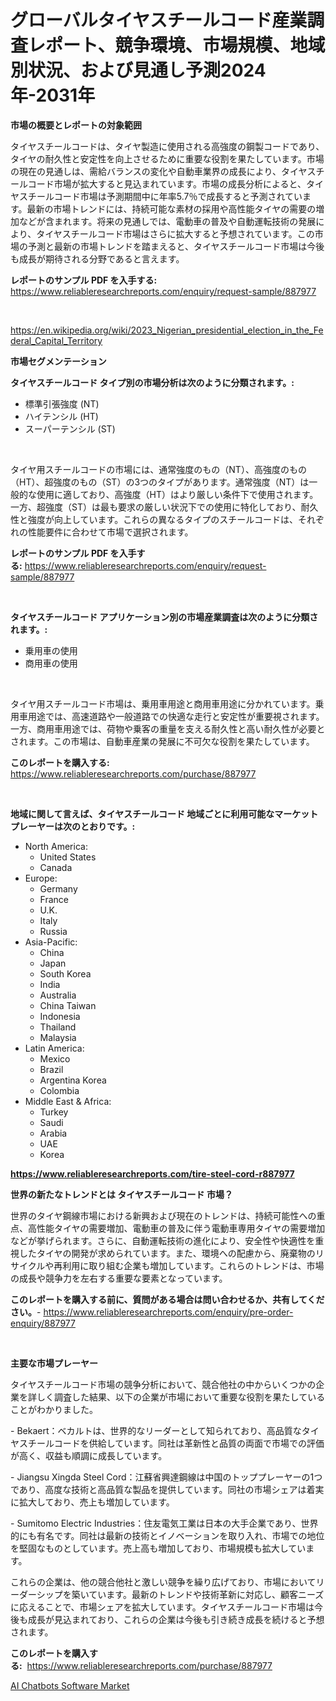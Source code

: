 <p><h1>グローバルタイヤスチールコード産業調査レポート、競争環境、市場規模、地域別状況、および見通し予測2024年-2031年</h1></p><p><strong>市場の概要とレポートの対象範囲</strong></p>
<p><p>タイヤスチールコードは、タイヤ製造に使用される高強度の鋼製コードであり、タイヤの耐久性と安定性を向上させるために重要な役割を果たしています。市場の現在の見通しは、需給バランスの変化や自動車業界の成長により、タイヤスチールコード市場が拡大すると見込まれています。市場の成長分析によると、タイヤスチールコード市場は予測期間中に年率5.7％で成長すると予測されています。最新の市場トレンドには、持続可能な素材の採用や高性能タイヤの需要の増加などが含まれます。将来の見通しでは、電動車の普及や自動運転技術の発展により、タイヤスチールコード市場はさらに拡大すると予想されています。この市場の予測と最新の市場トレンドを踏まえると、タイヤスチールコード市場は今後も成長が期待される分野であると言えます。</p></p>
<p><strong>レポートのサンプル PDF を入手する:</strong> <a href="https://www.reliableresearchreports.com/enquiry/request-sample/887977">https://www.reliableresearchreports.com/enquiry/request-sample/887977</a></p>
<p>&nbsp;</p>
<p><a href="https://en.wikipedia.org/wiki/2023_Nigerian_presidential_election_in_the_Federal_Capital_Territory">https://en.wikipedia.org/wiki/2023_Nigerian_presidential_election_in_the_Federal_Capital_Territory</a></p>
<p><strong>市場セグメンテーション</strong></p>
<p><strong>タイヤスチールコード タイプ別の市場分析は次のように分類されます。:</strong></p>
<p><ul><li>標準引張強度 (NT)</li><li>ハイテンシル (HT)</li><li>スーパーテンシル (ST)</li></ul></p>
<p>&nbsp;</p>
<p><p>タイヤ用スチールコードの市場には、通常強度のもの（NT）、高強度のもの（HT）、超強度のもの（ST）の3つのタイプがあります。通常強度（NT）は一般的な使用に適しており、高強度（HT）はより厳しい条件下で使用されます。一方、超強度（ST）は最も要求の厳しい状況下での使用に特化しており、耐久性と強度が向上しています。これらの異なるタイプのスチールコードは、それぞれの性能要件に合わせて市場で選択されます。</p></p>
<p><strong>レポートのサンプル PDF を入手する:</strong>&nbsp;<a href="https://www.reliableresearchreports.com/enquiry/request-sample/887977">https://www.reliableresearchreports.com/enquiry/request-sample/887977</a></p>
<p>&nbsp;</p>
<p><strong> タイヤスチールコード アプリケーション別の市場産業調査は次のように分類されます。:</strong></p>
<p><ul><li>乗用車の使用</li><li>商用車の使用</li></ul></p>
<p>&nbsp;</p>
<p><p>タイヤ用スチールコード市場は、乗用車用途と商用車用途に分かれています。乗用車用途では、高速道路や一般道路での快適な走行と安定性が重要視されます。一方、商用車用途では、荷物や乗客の重量を支える耐久性と高い耐久性が必要とされます。この市場は、自動車産業の発展に不可欠な役割を果たしています。</p></p>
<p><strong>このレポートを購入する:</strong>&nbsp; <a href="https://www.reliableresearchreports.com/purchase/887977">https://www.reliableresearchreports.com/purchase/887977</a></p>
<p>&nbsp;</p>
<p><strong>地域に関して言えば、タイヤスチールコード 地域ごとに利用可能なマーケットプレーヤーは次のとおりです。:</strong></p>
<p><ul>
    <li>
        North America:
        <ul>
            <li>United States</li>
            <li>Canada</li>
        </ul>
    </li>
    <li>
        Europe:
        <ul>
            <li>Germany</li>
            <li>France</li>
            <li>U.K.</li>
            <li>Italy</li>
            <li>Russia</li>
        </ul>
    </li>
    <li>
        Asia-Pacific:
        <ul>
            <li>China</li>
            <li>Japan</li>
            <li>South Korea</li>
            <li>India</li>
            <li>Australia</li>
            <li>China Taiwan</li>
            <li>Indonesia</li>
            <li>Thailand</li>
            <li>Malaysia</li>
        </ul>
    </li>
    <li>
        Latin America:
        <ul>
            <li>Mexico</li>
            <li>Brazil</li>
            <li>Argentina Korea</li>
            <li>Colombia</li>
        </ul>
    </li>
    <li>
        Middle East & Africa:
        <ul>
            <li>Turkey</li>
            <li>Saudi</li>
            <li>Arabia</li>
            <li>UAE</li>
            <li>Korea</li>
        </ul>
    </li>
    </ul></p>
<p><strong><a href="https://www.reliableresearchreports.com/tire-steel-cord-r887977">https://www.reliableresearchreports.com/tire-steel-cord-r887977</a></strong>&nbsp;</p>
<p><strong>世界の新たなトレンドとは タイヤスチールコード 市場？</strong></p>
<p><p>世界のタイヤ鋼線市場における新興および現在のトレンドは、持続可能性への重点、高性能タイヤの需要増加、電動車の普及に伴う電動車専用タイヤの需要増加などが挙げられます。さらに、自動運転技術の進化により、安全性や快適性を重視したタイヤの開発が求められています。また、環境への配慮から、廃棄物のリサイクルや再利用に取り組む企業も増加しています。これらのトレンドは、市場の成長や競争力を左右する重要な要素となっています。</p></p>
<p><strong>このレポートを購入する前に、質問がある場合は問い合わせるか、共有してください。</strong>- <a href="https://www.reliableresearchreports.com/enquiry/pre-order-enquiry/887977">https://www.reliableresearchreports.com/enquiry/pre-order-enquiry/887977</a></p>
<p>&nbsp;</p>
<p><strong>主要な市場プレーヤー</strong></p>
<p><p>タイヤスチールコード市場の競争分析において、競合他社の中からいくつかの企業を詳しく調査した結果、以下の企業が市場において重要な役割を果たしていることがわかりました。</p><p>- Bekaert：ベカルトは、世界的なリーダーとして知られており、高品質なタイヤスチールコードを供給しています。同社は革新性と品質の両面で市場での評価が高く、収益も順調に成長しています。</p><p>- Jiangsu Xingda Steel Cord：江蘇省興達鋼線は中国のトッププレーヤーの1つであり、高度な技術と高品質な製品を提供しています。同社の市場シェアは着実に拡大しており、売上も増加しています。</p><p>- Sumitomo Electric Industries：住友電気工業は日本の大手企業であり、世界的にも有名です。同社は最新の技術とイノベーションを取り入れ、市場での地位を堅固なものとしています。売上高も増加しており、市場規模も拡大しています。</p><p>これらの企業は、他の競合他社と激しい競争を繰り広げており、市場においてリーダーシップを築いています。最新のトレンドや技術革新に対応し、顧客ニーズに応えることで、市場シェアを拡大しています。タイヤスチールコード市場は今後も成長が見込まれており、これらの企業は今後も引き続き成長を続けると予想されます。</p></p>
<p><strong>このレポートを購入する:</strong>&nbsp;&nbsp;<a href="https://www.reliableresearchreports.com/purchase/887977">https://www.reliableresearchreports.com/purchase/887977</a></p>
<p><p><a href="https://github.com/HenrietteMills1/Market-Research-Report-List-2/blob/main/ai-chatbots-software-market.md">AI Chatbots Software Market</a></p></p>